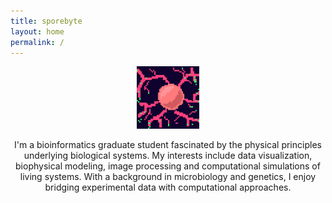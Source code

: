 ```yaml
---
title: sporebyte
layout: home
permalink: /
---
```


<div align="center">
<img style="float" src="profile.png" width="100" height="100">
</div>

<p style="text-align: center;">I'm a bioinformatics graduate student fascinated by the physical principles underlying biological systems. My interests include data visualization, biophysical modeling, image processing and computational simulations of living systems. With a background in microbiology and genetics, I enjoy bridging experimental data with computational approaches.</p>


